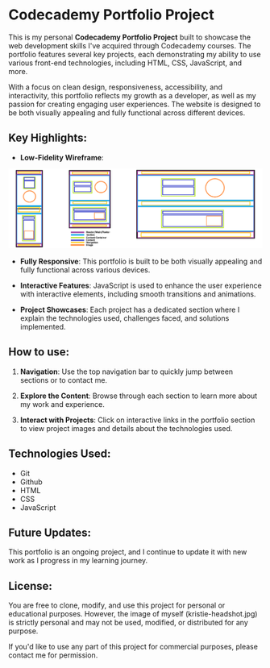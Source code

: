 # Codecademy Portfolio Project

This is my personal **Codecademy Portfolio Project** built to showcase the web development skills I've acquired through Codecademy courses. The portfolio features several key projects, each demonstrating my ability to use various front-end technologies, including HTML, CSS, JavaScript, and more.

With a focus on clean design, responsiveness, accessibility, and interactivity, this portfolio reflects my growth as a developer, as well as my passion for creating engaging user experiences. The website is designed to be both visually appealing and fully functional across different devices.

## Key Highlights:

- **Low-Fidelity Wireframe**:

![Low-Fidelity Wireframe](assets/images/1_portfolio-project-low-fidelity-wireframe.png)

- **Fully Responsive**: This portfolio is built to be both visually appealing and fully functional across various devices.

- **Interactive Features**: JavaScript is used to enhance the user experience with interactive elements, including smooth transitions and animations.

- **Project Showcases**: Each project has a dedicated section where I explain the technologies used, challenges faced, and solutions implemented.

## How to use:

1. **Navigation**: Use the top navigation bar to quickly jump between sections or to contact me.

2. **Explore the Content**: Browse through each section to learn more about my work and experience.

3. **Interact with Projects**: Click on interactive links in the portfolio section to view project images and details about the technologies used.

## Technologies Used:

- Git
- Github
- HTML
- CSS
- JavaScript

## Future Updates:

This portfolio is an ongoing project, and I continue to update it with new work as I progress in my learning journey.

## License:

You are free to clone, modify, and use this project for personal or educational purposes. However, the image of myself (kristie-headshot.jpg) is strictly personal and may not be used, modified, or distributed for any purpose.

If you'd like to use any part of this project for commercial purposes, please contact me for permission.
